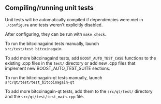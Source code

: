 Compiling/running unit tests
------------------------------------

Unit tests will be automatically compiled if dependencies were met in `./configure`
and tests weren't explicitly disabled.

After configuring, they can be run with `make check`.

To run the bitcoinagaind tests manually, launch `src/test/test_bitcoinagain`.

To add more bitcoinagaind tests, add `BOOST_AUTO_TEST_CASE` functions to the existing
.cpp files in the `test/` directory or add new .cpp files that
implement new BOOST_AUTO_TEST_SUITE sections.

To run the bitcoinagain-qt tests manually, launch `src/qt/test/test_bitcoinagain-qt`

To add more bitcoinagain-qt tests, add them to the `src/qt/test/` directory and
the `src/qt/test/test_main.cpp` file.
